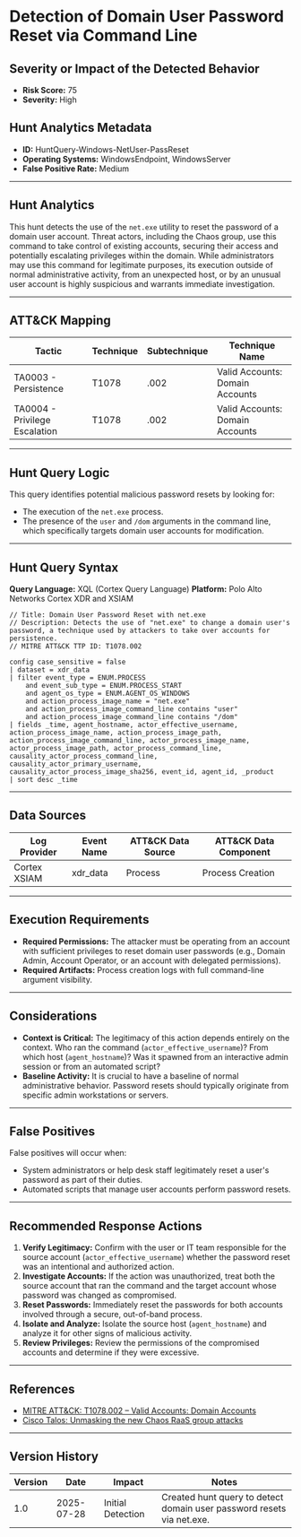 # Detection of Domain User Password Reset via Command Line

## Severity or Impact of the Detected Behavior
- **Risk Score:** 75
- **Severity:** High

## Hunt Analytics Metadata

- **ID:** HuntQuery-Windows-NetUser-PassReset
- **Operating Systems:** WindowsEndpoint, WindowsServer
- **False Positive Rate:** Medium

---

## Hunt Analytics

This hunt detects the use of the `net.exe` utility to reset the password of a domain user account. Threat actors, including the Chaos group, use this command to take control of existing accounts, securing their access and potentially escalating privileges within the domain. While administrators may use this command for legitimate purposes, its execution outside of normal administrative activity, from an unexpected host, or by an unusual user account is highly suspicious and warrants immediate investigation.

---

## ATT&CK Mapping

| Tactic                        | Technique   | Subtechnique | Technique Name                                 |
|-------------------------------|-------------|--------------|------------------------------------------------|
| TA0003 - Persistence          | T1078       | .002         | Valid Accounts: Domain Accounts                |
| TA0004 - Privilege Escalation | T1078       | .002         | Valid Accounts: Domain Accounts                |

---

## Hunt Query Logic

This query identifies potential malicious password resets by looking for:

- The execution of the `net.exe` process.
- The presence of the `user` and `/dom` arguments in the command line, which specifically targets domain user accounts for modification.

---

## Hunt Query Syntax

**Query Language:** XQL (Cortex Query Language)
**Platform:** Polo Alto Networks Cortex XDR and XSIAM

```xql
// Title: Domain User Password Reset with net.exe
// Description: Detects the use of "net.exe" to change a domain user's password, a technique used by attackers to take over accounts for persistence.
// MITRE ATT&CK TTP ID: T1078.002

config case_sensitive = false 
| dataset = xdr_data 
| filter event_type = ENUM.PROCESS 
    and event_sub_type = ENUM.PROCESS_START 
    and agent_os_type = ENUM.AGENT_OS_WINDOWS 
    and action_process_image_name = "net.exe" 
    and action_process_image_command_line contains "user" 
    and action_process_image_command_line contains "/dom" 
| fields _time, agent_hostname, actor_effective_username, action_process_image_name, action_process_image_path, action_process_image_command_line, actor_process_image_name, actor_process_image_path, actor_process_command_line, causality_actor_process_command_line, causality_actor_primary_username, causality_actor_process_image_sha256, event_id, agent_id, _product 
| sort desc _time
```

---

## Data Sources

| Log Provider | Event Name       | ATT&CK Data Source  | ATT&CK Data Component  |
|--------------|------------------|---------------------|------------------------|
| Cortex XSIAM | xdr_data         | Process             | Process Creation       |

---

## Execution Requirements

- **Required Permissions:** The attacker must be operating from an account with sufficient privileges to reset domain user passwords (e.g., Domain Admin, Account Operator, or an account with delegated permissions).
- **Required Artifacts:** Process creation logs with full command-line argument visibility.

---

## Considerations

- **Context is Critical:** The legitimacy of this action depends entirely on the context. Who ran the command (`actor_effective_username`)? From which host (`agent_hostname`)? Was it spawned from an interactive admin session or from an automated script?
- **Baseline Activity:** It is crucial to have a baseline of normal administrative behavior. Password resets should typically originate from specific admin workstations or servers.

---

## False Positives

False positives will occur when:
- System administrators or help desk staff legitimately reset a user's password as part of their duties.
- Automated scripts that manage user accounts perform password resets.

---

## Recommended Response Actions

1.  **Verify Legitimacy:** Confirm with the user or IT team responsible for the source account (`actor_effective_username`) whether the password reset was an intentional and authorized action.
2.  **Investigate Accounts:** If the action was unauthorized, treat both the source account that ran the command and the target account whose password was changed as compromised.
3.  **Reset Passwords:** Immediately reset the passwords for both accounts involved through a secure, out-of-band process.
4.  **Isolate and Analyze:** Isolate the source host (`agent_hostname`) and analyze it for other signs of malicious activity.
5.  **Review Privileges:** Review the permissions of the compromised accounts and determine if they were excessive.

---

## References

- [MITRE ATT&CK: T1078.002 – Valid Accounts: Domain Accounts](https://attack.mitre.org/techniques/T1078/002/)
- [Cisco Talos: Unmasking the new Chaos RaaS group attacks](https://blog.talosintelligence.com/new-chaos-ransomware/)

---

## Version History

| Version | Date       | Impact            | Notes                                                              |
|---------|------------|-------------------|--------------------------------------------------------------------|
| 1.0     | 2025-07-28 | Initial Detection | Created hunt query to detect domain user password resets via net.exe. |
